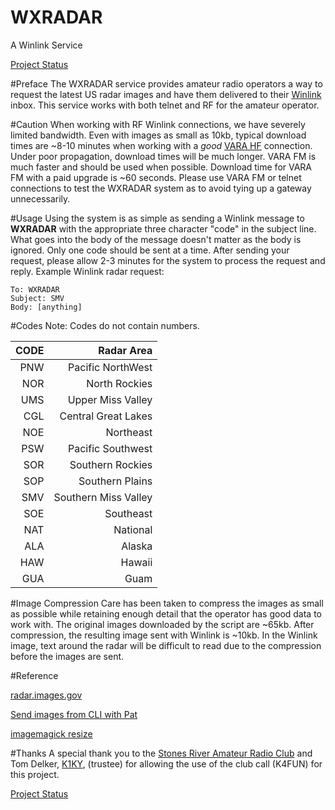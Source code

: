 # WXRADAR
A Winlink Service

[Project Status](https://app.simplenote.com/publish/6zbBNy#Project_Status)

#Preface
The WXRADAR service provides amateur radio operators a way to request the latest US radar images and have them delivered to their [Winlink](https://winlink.org/) inbox. This service works with both telnet and RF for the amateur operator.

#<a id="caution"></a>Caution
When working with RF Winlink connections, we have severely limited bandwidth. Even with images as small as 10kb, typical download times are ~8-10 minutes when working with a *good* [VARA HF](https://rosmodem.wordpress.com/) connection. Under poor propagation, download times will be much longer. VARA FM is much faster and should be used when possible. Download time for VARA FM with a paid upgrade is ~60 seconds. Please use VARA FM or telnet connections to test the WXRADAR system as to avoid tying up a gateway unnecessarily.

#Usage
Using the system is as simple as sending a Winlink message to **WXRADAR** with the appropriate three character "code" in the subject line. What goes into the body of the message doesn't matter as the body is ignored. Only one code should be sent at a time. After sending your request, please allow 2-3 minutes for the system to process the request and reply. Example Winlink radar request:


	To: WXRADAR
	Subject: SMV
	Body: [anything]

#Codes
Note: Codes do not contain numbers.

| CODE       | Radar Area  |
| -----: |-----:|
| PNW |Pacific NorthWest|
| NOR  | North Rockies|
| UMS   | Upper Miss Valley |
| CGL    | Central Great Lakes |
| NOE   | Northeast |
| PSW  | Pacific Southwest |
| SOR   | Southern Rockies |
| SOP   | Southern Plains |
| SMV  | Southern Miss Valley |
| SOE   | Southeast |
| NAT   | National |
| ALA  | Alaska |
| HAW  | Hawaii |
| GUA | Guam |

#Image Compression
Care has been taken to compress the images as small as possible while retaining enough detail that the operator has good data to work with. The original images downloaded by the script are ~65kb. After compression, the resulting image sent with Winlink is ~10kb. In the Winlink image, text around the radar will be difficult to read due to the compression before the images are sent. 

#Reference

[radar.images.gov](https://radar.weather.gov/region/southmissvly/standard)

[Send images from CLI with Pat](https://groups.google.com/g/pat-users/c/s50QNa6Q4PQ/m/va4W_Vq0CQAJ)

[imagemagick resize](https://imagemagick.org/script/command-line-processing.php)

#Thanks
A special thank you to the [Stones River Amateur Radio Club](https://srarctn.org/) and Tom Delker, [K1KY](https://www.qrz.com/db/k1ky), (trustee) for allowing the use of the club call (K4FUN) for this project.

[Project Status](https://app.simplenote.com/publish/6zbBNy#Project_Status)
